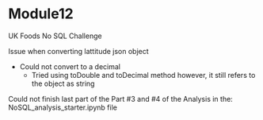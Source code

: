 # Module12
UK Foods No SQL Challenge

Issue when converting lattitude json object
- Could not convert to a decimal
    - Tried using toDouble and toDecimal method however, it still refers to the object as string
 

Could not finish last part of the Part #3 and #4 of the Analysis in the:
NoSQL_analysis_starter.ipynb file
